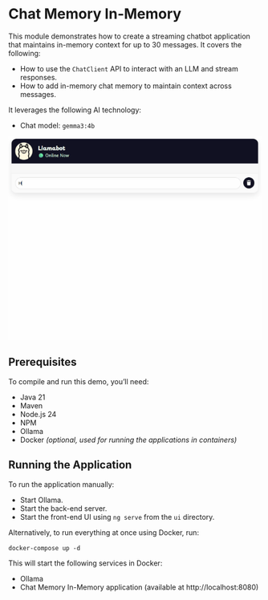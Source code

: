 # Chat Memory In-Memory

This module demonstrates how to create a streaming chatbot application that maintains in-memory context for up to 30 messages.
It covers the following:

- How to use the `ChatClient` API to interact with an LLM and stream responses.
- How to add in-memory chat memory to maintain context across messages.

It leverages the following AI technology:

- Chat model: `gemma3:4b`

<img src=".readme/demo.gif" alt="Spring AI demo"/>

## Prerequisites

To compile and run this demo, you’ll need:

- Java 21
- Maven
- Node.js 24
- NPM
- Ollama
- Docker _(optional, used for running the applications in containers)_

## Running the Application

To run the application manually:

- Start Ollama.
- Start the back-end server.
- Start the front-end UI using `ng serve` from the `ui` directory.

Alternatively, to run everything at once using Docker, run:

```console
docker-compose up -d
```

This will start the following services in Docker:

- Ollama
- Chat Memory In-Memory application (available at http://localhost:8080)
